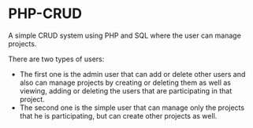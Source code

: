 # PHP-CRUD
A simple CRUD system using PHP and SQL where the user can manage projects.

There are two types of users: 
- The first one is the admin user that can add or delete other users and also can manage projects by creating or deleting them as well as viewing, adding or deleting the users that are participating in that project.
- The second one is the simple user that can manage only the projects that he is participating, but can create other projects as well.

